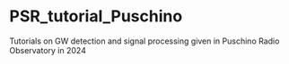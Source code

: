 # PSR_tutorial_Puschino
Tutorials on GW detection and signal processing given in Puschino Radio Observatory in 2024
